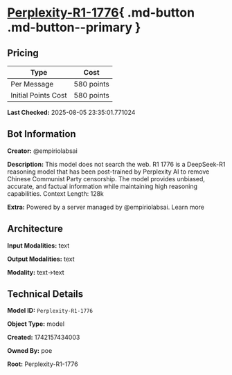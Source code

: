 # [Perplexity-R1-1776](https://poe.com/Perplexity-R1-1776){ .md-button .md-button--primary }

## Pricing

| Type | Cost |
|------|------|
| Per Message | 580 points |
| Initial Points Cost | 580 points |

**Last Checked:** 2025-08-05 23:35:01.771024


## Bot Information

**Creator:** @empiriolabsai

**Description:** This model does not search the web. R1 1776 is a DeepSeek-R1 reasoning model that has been post-trained by Perplexity AI to remove Chinese Communist Party censorship. The model provides unbiased, accurate, and factual information while maintaining high reasoning capabilities. Context Length: 128k

**Extra:** Powered by a server managed by @empiriolabsai. Learn more


## Architecture

**Input Modalities:** text

**Output Modalities:** text

**Modality:** text->text


## Technical Details

**Model ID:** `Perplexity-R1-1776`

**Object Type:** model

**Created:** 1742157434003

**Owned By:** poe

**Root:** Perplexity-R1-1776
